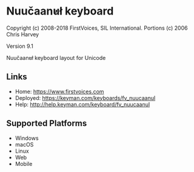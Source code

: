 Nuučaan̓uł keyboard
======================

Copyright (c) 2008-2018 FirstVoices, SIL International. Portions (c) 2006 Chris Harvey

Version 9.1

Nuučaan̓uł keyboard layout for Unicode

Links
-----

 * Home:     <https://www.firstvoices.com>
 * Deployed: <https://keyman.com/keyboards/fv_nuucaanul>
 * Help:     <http://help.keyman.com/keyboard/fv_nuucaanul>
 
Supported Platforms
-------------------

 * Windows
 * macOS
 * Linux
 * Web
 * Mobile
